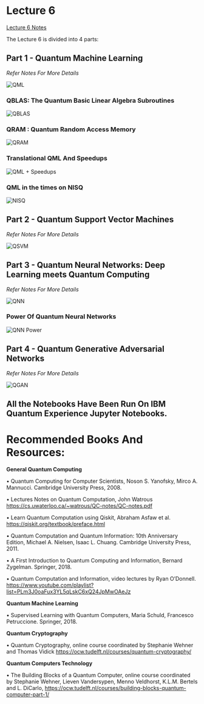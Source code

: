 # Lecture 6

<a href="https://github.com/aryashah2k/Quantum-Computing-Collection-Of-Resources/blob/main/CERN%20-%20Practical%20Introduction%20To%20Quantum%20Computing/Lecture%206%20Resources/Lecture%206%20Notes.pdf">Lecture 6 Notes</a>

The Lecture 6 is divided into 4 parts:

## Part 1 - Quantum Machine Learning

*Refer Notes For More Details*

![QML](https://github.com/aryashah2k/Quantum-Computing-Collection-Of-Resources/blob/main/CERN%20-%20Practical%20Introduction%20To%20Quantum%20Computing/Lecture%206%20Resources/assets/QML%20Snip.png)

### QBLAS: The Quantum Basic Linear Algebra Subroutines

![QBLAS](https://github.com/aryashah2k/Quantum-Computing-Collection-Of-Resources/blob/main/CERN%20-%20Practical%20Introduction%20To%20Quantum%20Computing/Lecture%206%20Resources/assets/QBLAS%20Snip.png)

### QRAM : Quantum Random Access Memory

![QRAM](https://github.com/aryashah2k/Quantum-Computing-Collection-Of-Resources/blob/main/CERN%20-%20Practical%20Introduction%20To%20Quantum%20Computing/Lecture%206%20Resources/assets/QRAM.jpg)

### Translational QML And Speedups

![QML + Speedups](https://github.com/aryashah2k/Quantum-Computing-Collection-Of-Resources/blob/main/CERN%20-%20Practical%20Introduction%20To%20Quantum%20Computing/Lecture%206%20Resources/assets/Speedup.png)

### QML in the times on NISQ

![NISQ](https://github.com/aryashah2k/Quantum-Computing-Collection-Of-Resources/blob/main/CERN%20-%20Practical%20Introduction%20To%20Quantum%20Computing/Lecture%206%20Resources/assets/QML%20NISQ.png)

## Part 2 - Quantum Support Vector Machines

*Refer Notes For More Details*

![QSVM](https://github.com/aryashah2k/Quantum-Computing-Collection-Of-Resources/blob/main/CERN%20-%20Practical%20Introduction%20To%20Quantum%20Computing/Lecture%206%20Resources/assets/SVM%20Snip.png)

## Part 3 - Quantum Neural Networks: Deep Learning meets Quantum Computing

*Refer Notes For More Details*

![QNN](https://github.com/aryashah2k/Quantum-Computing-Collection-Of-Resources/blob/main/CERN%20-%20Practical%20Introduction%20To%20Quantum%20Computing/Lecture%206%20Resources/assets/QNN%20Snip.png)

### Power Of Quantum Neural Networks

![QNN Power](https://github.com/aryashah2k/Quantum-Computing-Collection-Of-Resources/blob/main/CERN%20-%20Practical%20Introduction%20To%20Quantum%20Computing/Lecture%206%20Resources/assets/Power%20Of%20QNN%20Snip.png)

## Part 4 - Quantum Generative Adversarial Networks

*Refer Notes For More Details*

![QGAN](https://github.com/aryashah2k/Quantum-Computing-Collection-Of-Resources/blob/main/CERN%20-%20Practical%20Introduction%20To%20Quantum%20Computing/Lecture%206%20Resources/assets/QGAN%20Architecture.png)

## All the Notebooks Have Been Run On IBM Quantum Experience Jupyter Notebooks.

# Recommended Books And Resources:

**General Quantum Computing**

• Quantum Computing for Computer Scientists, Noson S. Yanofsky, Mirco A. Mannucci.
Cambridge University Press, 2008.

• Lectures Notes on Quantum Computation, John Watrous
https://cs.uwaterloo.ca/~watrous/QC-notes/QC-notes.pdf

• Learn Quantum Computation using Qiskit, Abraham Asfaw et al.
https://qiskit.org/textbook/preface.html

• Quantum Computation and Quantum Information: 10th Anniversary Edition, Michael
A. Nielsen, Isaac L. Chuang. Cambridge University Press, 2011.

• A First Introduction to Quantum Computing and Information, Bernard Zygelman.
Springer, 2018.

• Quantum Computation and Information, video lectures by Ryan O’Donnell.
https://www.youtube.com/playlist?list=PLm3J0oaFux3YL5qLskC6xQ24JpMwOAeJz

**Quantum Machine Learning**

• Supervised Learning with Quantum Computers, Maria Schuld, Francesco
Petruccione. Springer, 2018.

**Quantum Cryptography**

• Quantum Cryptography, online course coordinated by Stephanie Wehner and
Thomas Vidick https://ocw.tudelft.nl/courses/quantum-cryptography/

**Quantum Computers Technology**

• The Building Blocks of a Quantum Computer, online course coordinated by Stephanie
Wehner, Lieven Vandersypen, Menno Veldhorst, K.L.M. Bertels and L. DiCarlo,
https://ocw.tudelft.nl/courses/building-blocks-quantum-computer-part-1/